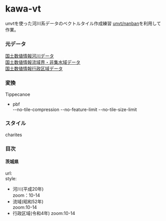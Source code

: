 # kawa-vt
unvtを使った河川系データのベクトルタイル作成練習 
[unvt/nanban](https://github.com/unvt/nanban)を利用して作業。  
 
### 元データ  
[国土数値情報河川データ](https://nlftp.mlit.go.jp/ksj/gml/datalist/KsjTmplt-W05.html)  
[国土数値情報流域界・非集水域データ](https://nlftp.mlit.go.jp/ksj/gmlold/datalist/gmlold_KsjTmplt-W12.html)  
[国土数値情報行政区域データ](https://nlftp.mlit.go.jp/ksj/gml/datalist/KsjTmplt-N03-v3_1.html)

### 変換  
Tippecanoe  
- pbf  
--no-tile-compression --no-feature-limit --no-tile-size-limit  

### スタイル
charites

### 目次  
#### 茨城県
url:  
style:
- 河川(平成20年)  
zoom：10-14  
- 流域(昭和52年)  
zoom:10-14
- 行政区域(令和4年)
zoom:10-14




